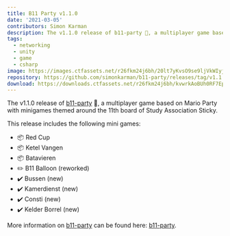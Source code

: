 ```yaml
---
title: B11 Party v1.1.0
date: '2021-03-05'
contributors: Simon Karman
description: The v1.1.0 release of b11-party 🚀, a multiplayer game based on Mario Party with minigames themed around the 11th board of Study Association Sticky.
tags:
  - networking
  - unity
  - game
  - csharp
image: https://images.ctfassets.net/r26fkm24j6bh/20lt7yKvsO9se9ljVkWIyj/0be6691a73c84d8114b77ff923ba956d/bussen.png
repository: https://github.com/simonkarman/b11-party/releases/tag/v1.1.0
download: https://downloads.ctfassets.net/r26fkm24j6bh/kvwrkAoBUh0RF7EpvY4KQ/9a428d476c5e9a2e0a4356155d2cdf4e/b11-party-windows-1.1.0.zip
---
```


The v1.1.0 release of [b11-party](https://www.simonkarman.nl/projects/b11-party) 🚀, a multiplayer game based on Mario Party with minigames themed around the 11th board of Study Association Sticky.

This release includes the following mini games:

- 📦 Red Cup
- 📦 Ketel Vangen
- 📦 Batavieren
- ✏️ B11 Balloon (reworked)
- ✔️ Bussen (new)
- ✔️ Kamerdienst (new)
- ✔️ Consti (new)
- ✔️ Kelder Borrel (new)

More information on [b11-party](https://www.simonkarman.nl/projects/b11-party) can be found here: [b11-party](https://www.simonkarman.nl/projects/b11-party).
